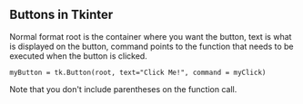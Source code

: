 ## Buttons in Tkinter

Normal format root is the container where you want the button, text is what is displayed
on the button, command points to the function that needs to be executed when the button is
clicked.

    myButton = tk.Button(root, text="Click Me!", command = myClick)
    
    

Note that you don't include parentheses on the function call. 